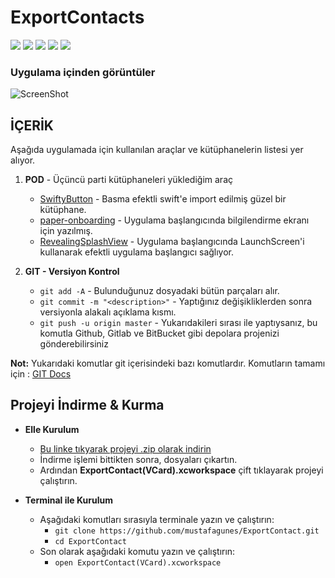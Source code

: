 # ExportContacts


![](https://img.shields.io/teamcity/codebetter/bt428.svg)
![](https://img.shields.io/badge/swift-4.0-red.svg)
![](https://img.shields.io/badge/xcode-9-blue.svg)
![](https://img.shields.io/badge/platform-iOS-lightgrey.svg)
![](https://img.shields.io/badge/license-Apache%202.0-yellow.svg)

### Uygulama içinden görüntüler
![ScreenShot](https://raw.github.com/mustafagunes/ExportContact/master/README%20Docs/contact.gif)

İÇERİK
------
Aşağıda uygulamada için kullanılan araçlar ve kütüphanelerin listesi yer alıyor.

1. **POD** - Üçüncü parti kütüphaneleri yüklediğim araç
    - [SwiftyButton](https://github.com/TakeScoop/SwiftyButton) - Basma efektli swift'e import edilmiş güzel bir kütüphane.
    - [paper-onboarding](https://github.com/Ramotion/paper-onboarding) - Uygulama başlangıcında bilgilendirme ekranı için yazılmış.
    - [RevealingSplashView](https://github.com/PiXeL16/RevealingSplashView) - Uygulama başlangıcında LaunchScreen'i kullanarak efektli uygulama başlangıcı sağlıyor.
    
2. **GIT - Versiyon Kontrol**
    - ```git add -A``` - Bulunduğunuz dosyadaki bütün parçaları alır.
    - ```git commit -m "<description>"``` - Yaptığınız değişikliklerden sonra versiyonla alakalı açıklama kısmı.
    - ```git push -u origin master``` - Yukarıdakileri sırası ile yaptıysanız, bu komutla Github, Gitlab ve BitBucket gibi depolara projenizi gönderebilirsiniz

**Not:** Yukarıdaki komutlar git içerisindeki bazı komutlardır. Komutların tamamı için : [GIT Docs](https://git-scm.com/docs)
    
Projeyi İndirme & Kurma
-----------------------

* **Elle Kurulum**
    - [Bu linke tıkyarak projeyi .zip olarak indirin](https://github.com/mustafagunes/ExportContact/archive/master.zip)
    - İndirme işlemi bittikten sonra, dosyaları çıkartın.
    - Ardından **ExportContact(VCard).xcworkspace** çift tıklayarak projeyi çalıştırın.

* **Terminal ile Kurulum**
    - Aşağıdaki komutları sırasıyla terminale yazın ve çalıştırın:
        * ```git clone https://github.com/mustafagunes/ExportContact.git```
        * ```cd ExportContact```
    - Son olarak aşağıdaki komutu yazın ve çalıştırın:
        * ```open ExportContact(VCard).xcworkspace```
